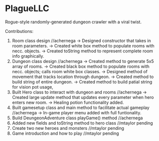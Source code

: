 # PlagueLLC
Rogue-style randomly-generated dungeon crawler with a viral twist.

Contributions:
1. Room class design //achernega
  -> Designed constructor that takes in room parameters. 
  -> Created white box method to populate rooms with necc. objects.
  -> Created toString method to represent complete room info graphically.
2. Dungeon class design //achernega
  -> Created method to generate 5x5 array of rooms.
  -> Created black box method to populate rooms with necc. objects; calls room white box classes.
  -> Designed method of movement that tracks location through dungeon.
  -> Created method to build string of entire dungeon.
  -> Created method to build patial string for vision pot usage,
3. Built Hero class to interact with dungeon and rooms //achernega
  -> Created large update method that updates every parameter when hero enters new room.
  -> Healing potion functionality added.
4. Built gamesetup class and main method to facilitate actual gameplay //achernega
  -> In-game player menu added with full funtionality.
5. Build DeungeonAdventure class playGame() method //achernega
6. Added new fields and toString method to hero class //mtaylor pending
7. Create two new heroes and monsters //mtaylor pending
8. Game introduction and how to play //mtaylor pending
